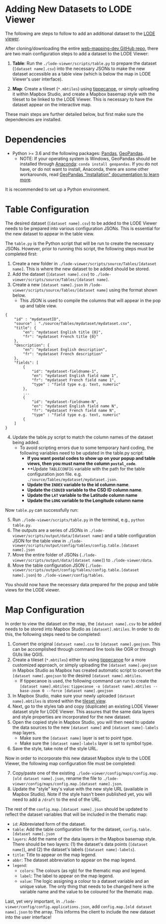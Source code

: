 # Adding New Datasets to LODE Viewer

The following are steps to follow to add an additional dataset to the [LODE viewer](https://www150.statcan.gc.ca/n1/pub/71-607-x/71-607-x2020014-eng.htm). 

After cloning/downloading the entire [web-mapping-dev GitHub repo](https://github.com/CSBP-CPSE/web-mapping-dev), there are two main configuration steps to add a dataset to the LODE Viewer: 

1. **Table**: Run the `./lode-viewer/scripts/table.py` to prepare the dataset (`[dataset name].csv`) into the necessary JSONs to make the new dataset accessible as a table view (which is below the map in LODE Viewer's user interface).

2. **Map**: Create a tileset (`*.mbtiles`) using [tippecanoe](https://github.com/mapbox/tippecanoe), or simply uploading it within Mapbox Studio, and create a Mapbox basemap style with the tileset to be linked to the LODE Viewer. This is necessary to have the dataset appear on the interactive map.

These main steps are further detailed below, but first make sure the dependencies are installed.

# Dependencies 

- Python >= 3.6 and the following packages: [Pandas](https://pypi.org/project/pandas/), [GeoPandas](https://pypi.org/project/geopandas/). 
  - NOTE: If your operating system is Windows, GeoPandas should be installed through [Anaconda](https://docs.anaconda.com/anaconda/install/): `conda install geopandas`. If you do not have, or do not want to install, Anaconda, there are some other workarounds, read [GeoPandas "Installation" documentation to learn more](https://geopandas.org/install.html).
  
It is recommended to set up a Python environment. 

# Table Configuration

The desired dataset (`[dataset name].csv`) to be added to the LODE Viewer needs to be prepared into various configuration JSONs. This is essential for the new dataset to appear in the table view.

The `table.py` is the Python script that will be run to create the necessary JSONs. However, prior to running this script, the following steps must be completed first:

1. Create a new folder in `./lode-viewer/scripts/source/Tables/[dataset name]`. This is where the new dataset to be added should be stored.
2. Add the dataset (`[dataset name].csv`) to `./lode-viewer/scripts/source/Tables/[dataset name]`.
3. Create a new `[dataset name].json` in `/lode-viewer/scripts/source/Tables/[dataset name]` using the format shown below.
   - This JSON is used to compile the columns that will appear in the pop up and table view.
```
{
	"id" : "mydatasetID",
	"source" : "./source/Tables/mydataset/mydataset.csv",
	"title": {
		"en": "mydataset English title {0}",
		"fr": "mydataset French title {0}"
	},
	"description": {
		"en": "mydataset English description",
		"fr": "mydataset French description"
	},
	"fields": [
		{
			"id": "mydataset-fieldname-1",
			"en": "mydataset English field name 1",
			"fr": "mydataset French field name 1",
			"type" : "field type e.g. text, numeric"
		},
		...
		{
			"id": "mydataset-fieldname-N",
			"en": "mydataset English field name N",
			"fr": "mydataset French field name N",
			"type" : "field type e.g. text, numeric"
		{
	]
}
```

4. Update the table.py script to match the column names of the dataset being added.
   - To avoid scripting errors due to some temporary hard coding, the following variables need to be updated in the table.py script: 
	 - **If you want postal codes to show up on your popup and table views, then you must name the column `postal_code`**.
	 - **Update `TABLECONFIG` variable with the path for the table configuration json file. e.g. `./source/Tables/mydataset/mydataset.json`.
	 - **Update the `INDEX` variable to the id column name**.
	 - **Update the `CSDUID` variable to the CSD ID column name**.
	 - **Update the `LAT` variable to the Latitude column name**
	 - **Update the `LONG` variable to the Longitude column name**

Now `table.py` can successfully run:

5. Run `./lode-viewer/scripts/table.py` in the terminal, e.g., `python table.py`.
6. The outputs are a series of JSONs in `./lode-viewer/scripts/output/data/[dataset name]` and a table configuration JSON for the table view in `./lode-viewer/scripts/output/config/tables/config.table.[dataset name].json`
7. Move the entire folder of JSONs (`./lode-viewer/scripts/output/data/[dataset name]`) to `./lode-viewer/data`.
8. Move the table configuration JSON (`./lode-viewer/scripts/output/config/tables/config.table.[dataset name].json`) to `./lode-viewer/config/tables`. 

You should now have the necessary data prepared for the popup and table views for the LODE viewer.

# Map Configuration

In order to view the dataset on the map, the `[dataset name].csv` to  be added needs to be stored into Mapbox Studio as `[dataset].mbtiles`. In order to do this, the following steps need to be completed:

1. Convert the original `[dataset name].csv` to `[dataset name].geojson`. This can be accomplished through command line tools like OGR or through GUIs like QGIS.
2. Create a tileset (`*.mbtiles`) either by using [tippecanoe](https://github.com/mapbox/tippecanoe) for a more customized approach, or simply uploading the `[dataset name].geojson` in Mapbox Studio as Mapbox has created automatic script to convert the `[dataset name].geojson` to the desired `[dataset name].mbtiles`.
	- If tippecanoe is used, the following command can run to create the `[dataset name].mbtiles`: `tippecanoe -o [dataset name].mbtiles --base-zoom 0 --force [dataset name].geojson`
3. In Mapbox Studio, make sure your newly uploaded `[dataset name].mbtiles` is stored within the [tileset view](https://studio.mapbox.com/tilesets/).
4. Next, go to the styles tab and copy (duplicate) an existing LODE Viewer dataset style for LODE Viewer. This assures that the same data layers and style properties are incorporated for the new dataset.
5. Open the copied style in Mapbox Studio, you will then need to update the data sources to the new `[dataset name]` and `[dataset name]-labels` map layers.
	- Make sure the `[dataset name]` layer is set to point type.
	- Make sure the `[dataset name]-labels` layer is set to symbol type.
6. Save the style, take note of the style URL.
   
Now in order to incorporate this new dataset Mapbox style to the LODE Viewer, the following map configuration file must be completed:

7. Copy/paste one of the existing `./lode-viewer/config/maps/config.map.[old dataset name].json`, rename the file to `./lode-viewer/config/maps/config.map.[dataset name].json`.
8. Update the "style" key's value with the new style URL (available in Mapbox Studio). Note if the style hasn't been published yet, you will need to add a `/draft` to the end of the URL.

The rest of the `config.map.[dataset name].json` should be updated to reflect the dataset variables that will be included in the thematic map:
 - `id`: Abbreviated form of the dataset.
 - `table`: Add the table configuration file for the dataset, `config.table.[dataset name].json`
 - `layers`: Add the name of the data layers in the Mapbox basemap style. There should be two layers: (1) the dataset's data points (`[dataset name]`), and (2) the dataset's labels (`[dataset name]-labels`).
 - `title`: Title to appear on the map legend.
 - `abbr`: The dataset abbreviation to appear on the map legend.
 - `legend`: 
	  - `colors`: The colours (as rgb) for the thematic map and legend.
	  - `label`: The label to appear on the map legend.
	  - `value`: The logic assigning a colour to a dataset variable and an unique value. The only thing that needs to be changed here is the variable name and the value to be coloured for the thematic map.

Last, yet very important, in `./lode-viewer/config/config.applications.json`, add `config.map.[old dataset name].json` to the array. This informs the client to include the new dataset into the user interface!
